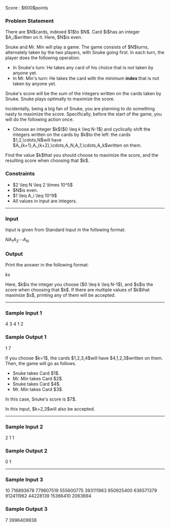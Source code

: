 
<div>

<span>

<span>

<p>
Score : $600$points
</p>

<div>

<section>

### **Problem Statement**

<p>
There are $N$cards, indexed $1$to $N$.
Card $i$has an integer $A_i$written on it.
Here, $N$is even.
</p>

<p>
Snuke and Mr. Min will play a game.
The game consists of $N$turns, alternately taken by the two players, with Snuke going first.
In each turn, the player does the following operation.
</p>

<ul>

<li>
In Snuke's turn: He takes any card of his choice that is not taken by anyone yet.
</li>

<li>
In Mr. Min's turn: He takes the card with the minimum 
<strong>
index
</strong>
that is not taken by anyone yet.
</li>

</ul>

<p>
Snuke's score will be the sum of the integers written on the cards taken by Snuke.
Snuke plays optimally to maximize the score.
</p>

<p>
Incidentally, being a big fan of Snuke, you are planning to do something nasty to maximize the score.
Specifically, before the start of the game, you will do the following action once.
</p>

<ul>

<li>
Choose an integer $k$($0 \leq k \leq N-1$) and cyclically shift the integers written on the cards by $k$to the left:
the cards $1,2,\cdots,N$will have $A_{k+1},A_{k+2},\cdots,A_N,A_1,\cdots,A_k$written on them.
</li>

</ul>

<p>
Find the value $k$that you should choose to maximize the score, and the resulting score when choosing that $k$.
</p>

</section>

</div>

<div>

<section>

### **Constraints**

<ul>

<li>
$2 \leq N \leq 2 \times 10^5$
</li>

<li>
$N$is even.
</li>

<li>
$1 \leq A_i \leq 10^9$
</li>

<li>
All values in input are integers.
</li>

</ul>

</section>

</div>

---

<div>

<div>

<section>

### **Input**

<p>
Input is given from Standard Input in the following format:
</p>

<div>

$N$$A_1$$A_2$$\cdots$$A_N$
</div>

</section>

</div>

<div>

<section>

### **Output**

<p>
Print the answer in the following format:
</p>

<div>

$k$$s$
</div>

<p>
Here, $k$is the integer you choose ($0 \leq k \leq N-1$), and $s$is the score when choosing that $k$.
If there are multiple values of $k$that maximize $s$, printing any of them will be accepted.
</p>

</section>

</div>

</div>

---

<div>

<section>

### **Sample Input 1**

<div>

4
3 4 1 2

</div>

</section>

</div>

<div>

<section>

### **Sample Output 1**

<div>

1 7

</div>

<p>
If you choose $k=1$, the cards $1,2,3,4$will have $4,1,2,3$written on them.
Then, the game will go as follows.
</p>

<ul>

<li>
Snuke takes Card $1$.
</li>

<li>
Mr. Min takes Card $2$.
</li>

<li>
Snuke takes Card $4$.
</li>

<li>
Mr. Min takes Card $3$.
</li>

</ul>

<p>
In this case, Snuke's score is $7$.
</p>

<p>
In this input, $k=2,3$will also be accepted.
</p>

</section>

</div>

---

<div>

<section>

### **Sample Input 2**

<div>

2
1 1

</div>

</section>

</div>

<div>

<section>

### **Sample Output 2**

<div>

0 1

</div>

</section>

</div>

---

<div>

<section>

### **Sample Input 3**

<div>

10
716893678 779607519 555600775 393111963 950925400 636571379 912411962 44228139 15366410 2063694

</div>

</section>

</div>

<div>

<section>

### **Sample Output 3**

<div>

7 3996409938

</div>

</section>

</div>

</span>

</span>

</div>
